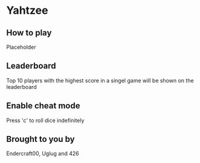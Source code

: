 # Yahtzee

## How to play
Placeholder

## Leaderboard
Top 10 players with the highest score in a singel game will be shown on the leaderboard

## Enable cheat mode
Press 'c' to roll dice indefinitely

## Brought to you by
Endercraft00, Uglug and 426
